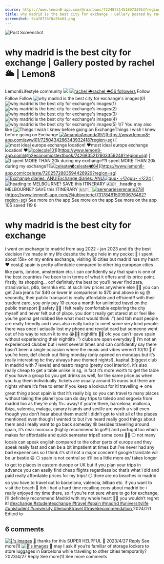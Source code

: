 ```yaml
---
source: https://www.lemon8-app.com/@rainbaos/7224873145180733953?region=sg
title: why madrid is the best city for exchange | Gallery posted by rachel 🌥️ | Lemon8
screenshot: 9caf0733f8a55e63.png
---
```



![Post Screenshot](9caf0733f8a55e63.png)
# why madrid is the best city for exchange | Gallery posted by rachel 🌥️ | Lemon8
[](https://www.lemon8-app.com/feed/foryou?region=sg)
Lemon8Lifestyle community
[](https://www.lemon8-app.com/search/sug?region=sg)![](https://lemon8.onelink.me/FMQw?pid=website_direct&af_force_dp=false&af_dp=snssdk2657%3A%2F%2Farticle_detail_page%3Fgroup_id%3D7224873145180733953%26pid%3Dwebsite_direct&retargeting=true&ab_version=73512074&af_web_dp=https%3A%2F%2Fplay.google.com%2Fstore%2Fapps%2Fdetails%3Fid%3Dcom.bd.nproject&amp_extra=%7B%22seo_page_id%22%3A%2278792528065003504%22%2C%22traffic_type%22%3A%22website_direct%22%2C%22web_id%22%3A%227481735488614368776%22%2C%22enter_position%22%3A%22smart_banner%22%2C%22enter_page_id%22%3A%227224873145180733953%22%2C%22enter_page_type%22%3A%22article%22%7D)
[![rachel 🌥️](https://p16-lemon8-sign-sg.tiktokcdn.com/user-avatar-alisg/6a19ff8d224d83ac168eea3f46c5abd5~tplv-sdweummd6v-shrink:120:0:q75.webp?lk3s=66c60501&source=feed_user&x-expires=1744588800&x-signature=krXjKYGNRe0y%2Bs10xGRKLi3h6eQ%3D)](https://www.lemon8-app.com/@rainbaos?region=sg)[rachel 🌥️56 followers](https://www.lemon8-app.com/@rainbaos?region=sg)
Follow
Follow
Follow
![why madrid is the best city for exchange's images\(0\)](https://p16-lemon8-sign-sg.tiktokcdn.com/tos-alisg-v-a3e477-sg/5085626ab04240d2912aa7624faf53f8~tplv-sdweummd6v-wap-logo-v1:QHJhaW5iYW9z:1080:0.webp?lk3s=66c60501&source=wap_large_logo_image&x-expires=1744588800&x-signature=hLrzhyXOjK7U%2BJBRCCI%2Ben5PA3w%3D)
![why madrid is the best city for exchange's images\(1\)](https://p16-lemon8-sign-sg.tiktokcdn.com/tos-alisg-v-a3e477-sg/6e3f95119abe4219bc4793461c8d6b51~tplv-sdweummd6v-wap-logo-v1:QHJhaW5iYW9z:1080:0.webp?lk3s=66c60501&source=wap_large_logo_image&x-expires=1744588800&x-signature=snH4OsZG7WozJ9r5P6PZpGnC1V4%3D)
![why madrid is the best city for exchange's images\(2\)](https://p16-lemon8-sign-sg.tiktokcdn.com/tos-alisg-v-a3e477-sg/8091a3baa4b24a84a20c5b7d6a34400a~tplv-sdweummd6v-wap-logo-v1:QHJhaW5iYW9z:1080:0.webp?lk3s=66c60501&source=wap_large_logo_image&x-expires=1744588800&x-signature=V83LGmpKOdGkO8hDiqf9uejsYH8%3D)
![why madrid is the best city for exchange's images\(3\)](https://p16-lemon8-sign-sg.tiktokcdn.com/tos-alisg-v-a3e477-sg/7c3355ed6b25460bbcae96e62f3b90e1~tplv-sdweummd6v-wap-logo-v1:QHJhaW5iYW9z:1080:0.webp?lk3s=66c60501&source=wap_large_logo_image&x-expires=1744588800&x-signature=xOD3e5Cm3ht%2Bm8XFsJX5NCwB5K4%3D)
![why madrid is the best city for exchange's images\(4\)](https://p16-lemon8-sign-sg.tiktokcdn.com/tos-alisg-v-a3e477-sg/98d45278e07c4abf9681acc5aae91d25~tplv-sdweummd6v-wap-logo-v1:QHJhaW5iYW9z:1080:0.webp?lk3s=66c60501&source=wap_large_logo_image&x-expires=1744588800&x-signature=qLPsEvsH33107fOsLj%2FvdYb73%2BU%3D)
![why madrid is the best city for exchange's images\(5\)](https://p16-lemon8-sign-sg.tiktokcdn.com/tos-alisg-v-a3e477-sg/c93c375e206d48b2bfd9a38a9b9b7bbf~tplv-sdweummd6v-wap-logo-v1:QHJhaW5iYW9z:1080:0.webp?lk3s=66c60501&source=wap_large_logo_image&x-expires=1744588800&x-signature=rM7TCku05zbi3VVdpYZRVrYJ9vM%3D)
1/7
You may also like
[![Things I wish I knew before going on Exchange ](https://p16-lemon8-sign-sg.tiktokcdn.com/tos-alisg-v-a3e477-sg/ogAQAHfAbGqIJJu2eAePEXN5cz5P7E5kgIKDi3~tplv-sdweummd6v-shrink:640:0:q50.webp?lk3s=66c60501&source=seo_middle_feed_list&x-expires=1773532800&x-signature=09CU%2FmJ6ADqOaVI93ddPbMfqSg0%3D)Things I wish I knew before going on Exchange [![Amanda](https://p16-lemon8-sign-sg.tiktokcdn.com/user-avatar-alisg/ccb08e56efa0b117d298a64581c44826~tplv-sdweummd6v-shrink:120:0:q75.jpeg?lk3s=66c60501&source=feed_user&x-expires=1744588800&x-signature=aCiLaS2jgUF9h%2BS21ZpLv4cQV0U%3D)Amanda197](https://www.lemon8-app.com/awwl01?region=sg)](https://www.lemon8-app.com/awwl01/7250434266343932418?region=sg)
[![most ideal europe exchange location! ❤️](https://p16-lemon8-sign-sg.tiktokcdn.com/tos-alisg-v-a3e477-sg/okcXnBI7NADogdEREHA9CFVRfQF1tE3EYARpfA~tplv-sdweummd6v-shrink:640:0:q50.webp?lk3s=66c60501&source=seo_middle_feed_list&x-expires=1773532800&x-signature=eA0cm6RYT7LOzJ%2B2R%2F9HCJ60qLo%3D)most ideal europe exchange location! ❤️[![cole](https://p16-lemon8-sign-sg.tiktokcdn.com/user-avatar-alisg/01260d98a98ece06369a8d23d4af43a2~tplv-sdweummd6v-shrink:120:0:q75.jpeg?lk3s=66c60501&source=feed_user&x-expires=1744588800&x-signature=GPh0v%2BM1tHjKMTi8S19ysYOrSzE%3D)cole101](https://www.lemon8-app.com/@h2economicstextbook?region=sg)](https://www.lemon8-app.com/@h2economicstextbook/7426835212803359248?region=sg)
[![I spent MORE THAN 20k during my exchange??](https://p16-lemon8-sign-sg.tiktokcdn.com/tos-alisg-v-a3e477-sg/1db9b1ec45524b2b97142d04a4b03716~tplv-sdweummd6v-shrink:640:0:q50.webp?lk3s=66c60501&source=seo_middle_feed_list&x-expires=1773532800&x-signature=alxxCf9l0GavzYuUKVlAn7Uklyc%3D)I spent MORE THAN 20k during my exchange??[![celeste🕊️](https://p16-lemon8-sign-sg.tiktokcdn.com/user-avatar-alisg/e02708bf37fd5102d7c39dbec134624c~tplv-sdweummd6v-shrink:120:0:q75.jpeg?lk3s=66c60501&source=feed_user&x-expires=1744588800&x-signature=NyWDKXsSU9A1nTTQE2K6UgXZLlY%3D)celeste🕊️64](https://www.lemon8-app.com/cceleste?region=sg)](https://www.lemon8-app.com/cceleste/7202572883594428929?region=sg)
[![Exchange diaries: ANU!](https://p16-lemon8-sign-sg.tiktokcdn.com/tos-alisg-v-a3e477-sg/owGUDG8MghCfbJL7pDegaqgQkEeJrQPAWAAxAA~tplv-sdweummd6v-shrink:640:0:q50.webp?lk3s=66c60501&source=seo_middle_feed_list&x-expires=1773532800&x-signature=s%2F5EDmsJJlNVc5OWENIo4K2NwAI%3D)Exchange diaries: ANU![![guu⋆˙⟡♡](https://p16-lemon8-sign-sg.tiktokcdn.com/user-avatar-alisg/8ef5b27f19c59b339b6810de77959f8a~tplv-sdweummd6v-shrink:120:0:q75.jpeg?lk3s=66c60501&source=feed_user&x-expires=1744588800&x-signature=2Zow5YEr1q80SZ63hI9jK1qa8%2Bg%3D)guu⋆˙⟡♡24](https://www.lemon8-app.com/@guuuuendo?region=sg)](https://www.lemon8-app.com/@guuuuendo/7337628028941484545?region=sg)
[![heading to MELBOURNE? SAVE this ITINERARY 🇦🇺👇🏻](https://p16-lemon8-sign-sg.tiktokcdn.com/tos-alisg-v-a3e477-sg/oIfyOj2CeBBxGObiEPi8AEAgBPAoIgC5xFAQtE~tplv-sdweummd6v-shrink:640:0:q50.webp?lk3s=66c60501&source=seo_middle_feed_list&x-expires=1773532800&x-signature=IPqsvfjFgB2thXwKkH2fh6YdSrk%3D)heading to MELBOURNE? SAVE this ITINERARY 🇦🇺👇🏻[![serenarie](https://p16-lemon8-sign-sg.tiktokcdn.com/user-avatar-alisg/c9b39caa3b47b99c214a8d1f63f64ddf~tplv-sdweummd6v-shrink:120:0:q75.jpeg?lk3s=66c60501&source=feed_user&x-expires=1744588800&x-signature=M4%2BkZd%2FvICQ0XBAu%2FwChWvZVV%2FY%3D)serenarie278](https://www.lemon8-app.com/@tubbyrierie?region=sg)](https://www.lemon8-app.com/@tubbyrierie/7317846150990676482?region=sg)
See more on the app
See more on the app
See more on the app
105 saved
119
6
# why madrid is the best city for exchange
i went on exchange to madrid from aug 2022 - jan 2023 and it’s the best decision i’ve made in my life despite the huge hole in my pocket 🤧
i spent about 15k+ on my entire exchange, visiting 16 cities but madrid has my heart ❤️
cost💰
spain is pretty affordable compared to other big european cities like paris, london, amsterdam etc. i can confidently say that spain is one of the best countries i’ve been to in terms of what it offers and its price point. firstly, its shopping… oof definitely the best bc you’ll never find zara, stradivarius, p&b, bershka etc. at such low prices anywhere else 🤑🤑 you can get Zara jeans for $40 or lower in comparison to $70 and above in sg 😰
secondly, their public transport is really affordable and efficient!! with their student card, you only pay 10 euros a month for unlimited travel on the public transport 🤪 
safety 🫶🏻
i felt really comfortable exploring the city myself and never felt out of place. you don’t really get stared at or feel like you’re gonna get robbed like what most would think :”) and tbh most people are really friendly and i was also really lucky to meet some very kind people. there was once i actually lost my phone and revolut card but someone went out of his way to return it to me 😭🙏🏻
nightlife 💃🏻
ofc you can’t leave spain without experiencing their nightlife :”) clubs are open everyday 🫨 i’m not an experienced clubber but i went several times and can confidently say there hasn’t been a single occasion where the music and vibes weren’t 10/10 🤩 
if you’re here, def check out fking monday (only opened on mondays but it’s really interesting bc they always have themed nights!), kapital (biggest club in madrid with 7 levels) and teatro magno (pretty cool interior). 
it’s also really cheap to get a table unlike in sg, in fact it’s more worth to get the table if you have a group bc you get drinks as well, for the same price as when you buy them individually. tickets are usually around 15 euros but there are nights where it’s free to enter if you keep a lookout for it!
travelling ✈️
one great thing about spain is that it’s really big so you can travel to many places without taking the plane! you can do day trips to toledo and segovia from madrid too as they’re only 1h~ away! if you’re there, barcelona, mallorca, ibiza, valencia, malaga, canary islands and seville are worth a visit even though you don’t hear about them much! i didn’t get to visit all of the places mentioned even though I wanted to but i’ve heard really good things about them and i really want to go back someday 😩 
besides travelling around spain, it’s near morocco (highly recommend to go!!!) and portugal too which makes for affordable and quick semester trips!! 
some cons 👎🏻
⚪️ not many locals can speak english compared to the other parts of europe and they speak really fast and can be a bit impatient at times but i’ve never had any bad experiences so I think it’s still not a major concern!! google translate will be ur bestie 😆
⚪️ spain is not central so it’ll be a little more ex/ takes longer to get to places in eastern durope or UK but if you plan your trips in advance you can easily find cheap flights regardless bc that’s what i did and paid really affordable prices for my trips!
⚪️ there are no beaches in madrid so you have to travel out to barcelona, valencia, bilbao etc. if you want to visit the beach 🥲
tbh i had a hard time recalling cons about madrid bc i really enjoyed my time there, so if you’re not sure where to go for exchange, i’ll definitely recommend Madrid with my whole heart 🫶🏻 you wouldn’t regret it!
[#exchange ](https://www.lemon8-app.com/topic/7136465467002601473?region=sg)[#studentexchange ](https://www.lemon8-app.com/topic/7136465467002552321?region=sg)[#travel ](https://www.lemon8-app.com/topic/7198471901373923334?region=sg)[#spain ](https://www.lemon8-app.com/topic/7199974286707589125?region=sg)[#madrid ](https://www.lemon8-app.com/topic/7169255621836046342?region=sg)[#universitylife ](https://www.lemon8-app.com/topic/7206110047201034246?region=sg)[#unistudent ](https://www.lemon8-app.com/topic/7144057002795319297?region=sg)[#university ](https://www.lemon8-app.com/topic/7171846028249186310?region=sg)[#lemon8travel ](https://www.lemon8-app.com/topic/7198471913272885253?region=sg)[#travelrecommendation ](https://www.lemon8-app.com/topic/7179255932768239621?region=sg)
2024/2/1 Edited to
## 6 comments
[![🐬's images](https://p16-lemon8-sign-sg.tiktokcdn.com/user-avatar-alisg/46fd7c2682adada96a5f243f69622230~tplv-sdweummd6v-shrink:1200:0:q75.webp?lk3s=d32e6450&source=ui_avatar&x-expires=1744588800&x-signature=jS8iX4xhqslrWByQxwXNhHrkz8w%3D)](https://www.lemon8-app.com/@_shaynelow?region=sg)
[🐬](https://www.lemon8-app.com/@_shaynelow?region=sg)
thanks for this SUPER HELPFUL 🥺
2023/4/27
Reply
See more(1)
[![🐬's images](https://p16-lemon8-sign-sg.tiktokcdn.com/user-avatar-alisg/46fd7c2682adada96a5f243f69622230~tplv-sdweummd6v-shrink:1200:0:q75.webp?lk3s=d32e6450&source=ui_avatar&x-expires=1744588800&x-signature=jS8iX4xhqslrWByQxwXNhHrkz8w%3D)](https://www.lemon8-app.com/@_shaynelow?region=sg)
[🐬](https://www.lemon8-app.com/@_shaynelow?region=sg)
may I ask if you’re familiar of storage lockers to store luggages in Barcelona while traveling to other cities temporarily?
2023/4/27
Reply
See more(1)
See more comments
#